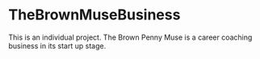 # TheBrownMuseBusiness
This is an individual project. The Brown Penny Muse is a career coaching business in its start up stage.

